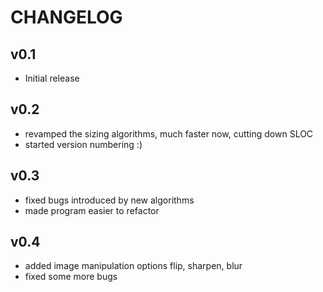 CHANGELOG
=========

v0.1
----

+ Initial release

v0.2
----

+ revamped the sizing algorithms, much faster now, cutting down SLOC
+ started version numbering :)

v0.3
----

+ fixed bugs introduced by new algorithms
+ made program easier to refactor

v0.4
----

+ added image manipulation options flip, sharpen, blur
+ fixed some more bugs
